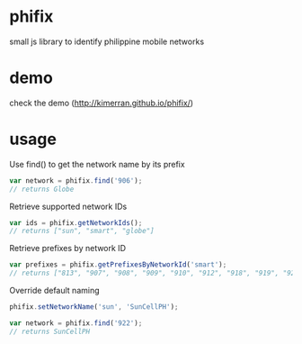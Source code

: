 phifix
======

small js library to identify philippine mobile networks


demo
====
check the demo (http://kimerran.github.io/phifix/)

usage
=====

Use find() to get the network name by its prefix

```javascript
var network = phifix.find('906'); 
// returns Globe

```

Retrieve supported network IDs
```javascript
var ids = phifix.getNetworkIds();
// returns ["sun", "smart", "globe"]
```

Retrieve prefixes by network ID
```javascript
var prefixes = phifix.getPrefixesByNetworkId('smart');
// returns ["813", "907", "908", "909", "910", "912", "918", "919", "920", "921", "928", "929", "930", "938", "939", "946", "947", "948", "949", "989", "998", "999"]
```

Override default naming
```javascript
phifix.setNetworkName('sun', 'SunCellPH');

var network = phifix.find('922');
// returns SunCellPH
```
